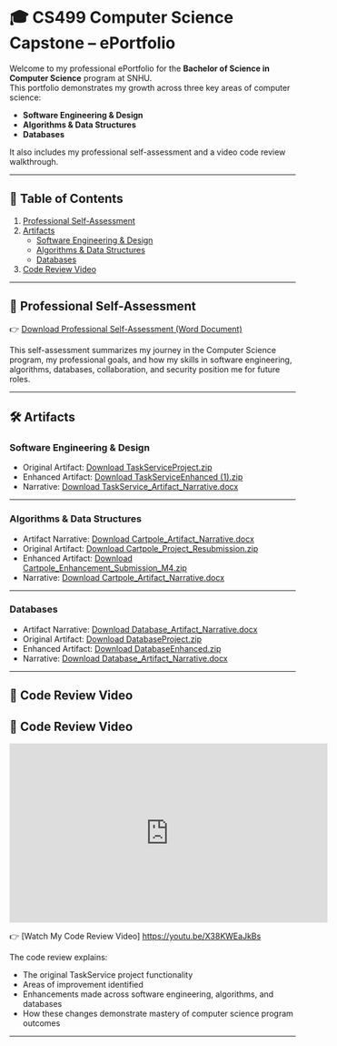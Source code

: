 # 🎓 CS499 Computer Science Capstone – ePortfolio

Welcome to my professional ePortfolio for the **Bachelor of Science in Computer Science** program at SNHU.  
This portfolio demonstrates my growth across three key areas of computer science:

- **Software Engineering & Design**  
- **Algorithms & Data Structures**  
- **Databases**

It also includes my professional self-assessment and a video code review walkthrough.

---

## 📌 Table of Contents

1. [Professional Self-Assessment](#professional-self-assessment)  
2. [Artifacts](#artifacts)  
   - [Software Engineering & Design](#software-engineering--design)  
   - [Algorithms & Data Structures](#algorithms--data-structures)  
   - [Databases](#databases)  
3. [Code Review Video](#code-review-video)  

---

## 🌟 Professional Self-Assessment  

👉 [Download Professional Self-Assessment (Word Document)](Professional_Self_Assessment/Professional_Self_Assessment.docx)  

This self-assessment summarizes my journey in the Computer Science program, my professional goals, and how my skills in software engineering, algorithms, databases, collaboration, and security position me for future roles.

---

## 🛠 Artifacts  

### **Software Engineering & Design**  
- Original Artifact: [Download TaskServiceProject.zip](Artifacts/Original/TaskServiceProject.zip)  
- Enhanced Artifact: [Download TaskServiceEnhanced (1).zip](Artifacts/Enhanced/TaskServiceEnhanced%20(1).zip)  
- Narrative: [Download TaskService_Artifact_Narrative.docx](Narratives/TaskService_Artifact_Narrative.docx)  

---

### **Algorithms & Data Structures**  
- Artifact Narrative: [Download Cartpole_Artifact_Narrative.docx](Narratives/Cartpole_Artifact_Narrative.docx)
- Original Artifact: [Download Cartpole_Project_Resubmission.zip](Cartpole_Project_Resubmission.zip)
- Enhanced Artifact: [Download Cartpole_Enhancement_Submission_M4.zip](Cartpole_Enhancement_Submission_M4.zip)
- Narrative: [Download Cartpole_Artifact_Narrative.docx](Cartpole_Artifact_Narrative.docx)


---

### **Databases**  
- Artifact Narrative: [Download Database_Artifact_Narrative.docx](Narratives/Database_Artifact_Narrative.docx)  
- Original Artifact: [Download DatabaseProject.zip](DatabaseProject.zip)
- Enhanced Artifact: [Download DatabaseEnhanced.zip](DatabaseEnhanced.zip)
- Narrative: [Download Database_Artifact_Narrative.docx](Database_Artifact_Narrative.docx)

---

## 🎥 Code Review Video  

## 🎥 Code Review Video  

<iframe width="560" height="315" 
src="https://www.youtube.com/embed/X38KWEaJkBs" 
title="YouTube video player" frameborder="0" 
allow="accelerometer; autoplay; clipboard-write; encrypted-media; gyroscope; picture-in-picture" 
allowfullscreen>
</iframe>



👉 [Watch My Code Review Video] https://youtu.be/X38KWEaJkBs

The code review explains:  
- The original TaskService project functionality  
- Areas of improvement identified  
- Enhancements made across software engineering, algorithms, and databases  
- How these changes demonstrate mastery of computer science program outcomes  

---
